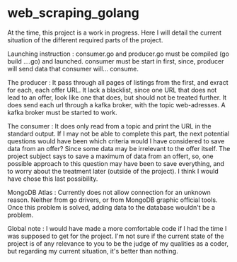 # web_scraping_golang

At the time, this project is a work in progress. Here I will detail the current situation of the different required parts of the project.

Launching instruction :
consumer.go and producer.go must be compiled (go build ....go) and launched. consumer must be start in first, since, producer will
send data that consumer will... consume.

The producer :
It pass through all pages of listings from the first, and exract for each, each offer URL.
It lack a blacklist, since one URL that does not lead to an offer, look like one that does, but should not be treated further.
It does send each url through a kafka broker, with the topic web-adresses.
A kafka broker must be started to work.

The consumer :
It does only read from a topic and print the URL in the standard output.
If I may not be able to complete this part, the next potential questions would have been which criteria would I have considered to 
save data from an offer?
Since some data may be irrelevant to the offer itself. The project subject says to save a maximum of data from an offert, so, 
one possible approach to this question may have been to save everything, and to worry about the treatment later (outside of the project). 
I think I would have chose this last possibility.


MongoDB Atlas :
Currently does not allow connection for an unknown reason. Neither from go drivers, or from MongoDB graphic official tools.
Once this problem is solved, adding data to the database wouldn't be a problem.

Global note :
I would have made a more comfortable code if I had the time I was supposed to get for the project.
I'm not sure if the current state of the project is of any relevance to you to be the judge of my qualities as a coder,
but regarding my current situation, it's better than nothing.
